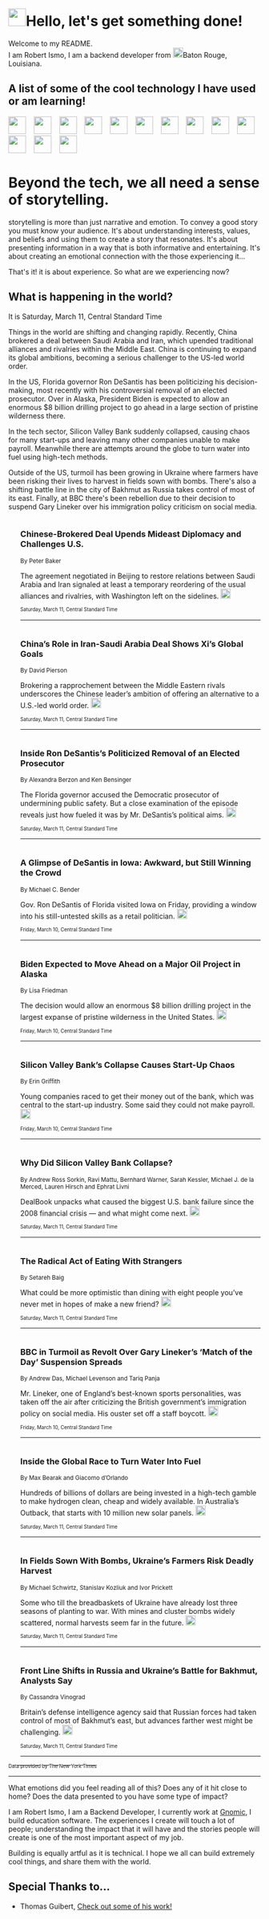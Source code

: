 <h1><img src="https://emojis.slackmojis.com/emojis/images/1643514375/3493/hot-coffee.gif?1643514375" width="35"/>Hello, let's get something done!</h1>

<p>Welcome to my README.<br/>
I am Robert Ismo, I am a backend developer from <img src="https://emojis.slackmojis.com/emojis/images/1638395689/50435/moulin_rouge.png?1638395689" width="20"/>Baton Rouge, Louisiana.</p>
<h2>A list of some of the cool technology I have used or am learning!</h2>
<p>
<img src="https://emojis.slackmojis.com/emojis/images/1643516091/21142/meow_bongotap.gif?1643516091" width="35" alt="">
<img src="https://img.shields.io/badge/Favorite%20Frontend%20Framework-SvelteKit-f83903" alt="">
<img src="https://img.shields.io/badge/Second%20Favorite-Vue-40b581" alt="">
<img src="https://img.shields.io/badge/Most%20Used%20Runtime-Nodejs-78b061" alt="">
<img src="https://emojis.slackmojis.com/emojis/images/1643517416/34482/fire.gif?1643517416" width="35" alt="">
<img src="https://img.shields.io/badge/Javascript%20But%20Better-Typescript-0078ca" alt="">
<img src="https://img.shields.io/badge/Favorite%20Language-Elixir-3e244d" alt="">
<img src="https://img.shields.io/badge/Containerize%20Everything-Docker-6ac9ef" alt="">
<img src="https://emojis.slackmojis.com/emojis/images/1643514596/5999/meow_party.gif?1643514596" width="35" alt="">
<img src="https://img.shields.io/badge/API%20Love%20Language-Graphql-de32a5" alt="">
<img src="https://img.shields.io/badge/Our%20Favorite%20Version%20Controller-Git-e94f33" alt="">
<img src="https://img.shields.io/badge/Favorite%20Database-Redis-d42d1d" alt="">
<img src="https://emojis.slackmojis.com/emojis/images/1643514559/5584/deployparrot.gif?1643514559" width="35" alt="">
<img src="https://img.shields.io/badge/Container%20Interstate-RabbitMQ-f66200" alt="">
<img src="https://img.shields.io/badge/Gotta%20Learn-Kubernetes-316adf" alt="">
<img src="https://img.shields.io/badge/Really%20Mature%20Now-WASM-654fef" alt="">
<img src="https://emojis.slackmojis.com/emojis/images/1666642497/61942/dance_vibe.gif?1666642497" width="35" alt="">
<img src="https://img.shields.io/badge/For%20My%20M1-ARM64-657d96" alt="">
<img src="https://img.shields.io/badge/Loving%20This%20So%20Much-TailwindCSS-17bcb5" alt="">
<img src="https://img.shields.io/badge/Cool%20Build%20Tool-Vite-f9cb24" alt="">
<img src="https://emojis.slackmojis.com/emojis/images/1669231376/62819/working-on-it.gif?1669231376" width="35" alt="">
<img src="https://img.shields.io/badge/Fun%20and%20Easy%20Database-MongoDB-5f8c49" alt="">
<img src="https://img.shields.io/badge/JS%20Life%20Support-NPM-c73737" alt="">
<img src="https://img.shields.io/badge/I%20Liked%20It-DynamoDB-0073b9" alt="">
<img src="https://emojis.slackmojis.com/emojis/images/1643514045/46/question.gif?1643514045" width="35" alt="">
<img src="https://img.shields.io/badge/cool-React-60d6f9" alt="">
<img src="https://img.shields.io/badge/Future%20Big%20Project-Lambda-f37e00" alt="">
<img src="https://img.shields.io/badge/NPM%20But%20Better-PNPM-f1aa07" alt="">
<img src="https://emojis.slackmojis.com/emojis/images/1643514943/9662/fbwow.gif?1643514943" width="35" alt="">
<img src="https://img.shields.io/badge/First%20Language-C-662079" alt="">
<img src="https://img.shields.io/badge/Where%20I%20Deploy%20Frontend-Vercel-000000" alt="">
<img src="https://img.shields.io/badge/Who%20Does%20not%20Want%20an%20App-Swift-f9492a" alt="">
<img src="https://emojis.slackmojis.com/emojis/images/1643514058/151/javascript.png?1643514058" width="35" alt="">
<img src="https://img.shields.io/badge/cool-Python-fbd542" alt="">
<img src="https://img.shields.io/badge/Favorite%20Something-Stripe-656cdc" alt="">
<img src="https://img.shields.io/badge/Of%20Course-HTML5-ed6327" alt="">
<img src="https://emojis.slackmojis.com/emojis/images/1660415405/60731/bomb.gif?1660415405" width="35" alt="">
<img src="https://img.shields.io/badge/hate-CSS-2964ec" alt="">
<img src="https://img.shields.io/badge/Learning-CircleCI-141215" alt="">
<img src="https://img.shields.io/badge/Learning-Rust-fbbb3b" alt="">
<img src="https://emojis.slackmojis.com/emojis/images/1660415397/60712/writing-hand.gif?1660415397" width="35" alt="">
<img src="https://img.shields.io/badge/Dev%20Browser%20of%20Choice-Firefox-cc4e26" alt="">
<img src="https://img.shields.io/badge/Recoverying%20From%20Windows-UNIX-1781e3" alt="">
<img src="https://img.shields.io/badge/LOVE-LogSeq-90c1c2" alt="">
<img src="https://emojis.slackmojis.com/emojis/images/1643514066/223/kirby.gif?1643514066" width="35" alt="">
<img src="https://img.shields.io/badge/Daily%20Driver-MacOS-e6e6e8" alt="">
<img src="https://img.shields.io/badge/Git%20Server-Github-000000" alt="">
<img src="https://img.shields.io/badge/enjoyable-EC2-f17428" alt="">
<img src="https://emojis.slackmojis.com/emojis/images/1643514239/2069/excited.gif?1643514239" width="35" alt="">
</p>
<h1>Beyond the tech, we all need a sense of storytelling.</h1>
<p>storytelling is more than just narrative and emotion. To convey a good story you must know your audience. It's about understanding interests, values, and beliefs and using them to create a story that resonates. It's about presenting information in a way that is both informative and entertaining. It's about creating an emotional connection with the those experiencing it...</p>
<p>That's it! it is about experience. So what are we experiencing now?</p>
<h2>What is happening in the world?</h2>
<p>It is Saturday, March 11, Central Standard Time</p>
<p>
Things in the world are shifting and changing rapidly. Recently, China brokered a deal between Saudi Arabia and Iran, which upended traditional alliances and rivalries within the Middle East. China is continuing to expand its global ambitions, becoming a serious challenger to the US-led world order. 

In the US, Florida governor Ron DeSantis has been politicizing his decision-making, most recently with his controversial removal of an elected prosecutor. Over in Alaska, President Biden is expected to allow an enormous $8 billion drilling project to go ahead in a large section of pristine wilderness there.

In the tech sector, Silicon Valley Bank suddenly collapsed, causing chaos for many start-ups and leaving many other companies unable to make payroll. Meanwhile there are attempts around the globe to turn water into fuel using high-tech methods. 

Outside of the US, turmoil has been growing in Ukraine where farmers have been risking their lives to harvest in fields sown with bombs. There&#39;s also a shifting battle line in the city of Bakhmut as Russia takes control of most of its east. Finally, at BBC there&#39;s been rebellion due to their decision to suspend Gary Lineker over his immigration policy criticism on social media.</p>
<ol>
<img src="https://img.shields.io/badge/-us-blue" alt="">
<h3>Chinese-Brokered Deal Upends Mideast Diplomacy and Challenges U.S.</h3>
<sub>By Peter Baker</sub>
<p>The agreement negotiated in Beijing to restore relations between Saudi Arabia and Iran signaled at least a temporary reordering of the usual alliances and rivalries, with Washington left on the sidelines.  <a href="https://nyti.ms/3ZYttwJ"><img src="https://developer.nytimes.com/files/poweredby_nytimes_30b.png?v=1583354208352" height="20"></a></p>
<sub><sub>Saturday, March 11, Central Standard Time</sub></sub>
<hr/>
<img src="https://img.shields.io/badge/-world-blue" alt="">
<h3>China’s Role in Iran-Saudi Arabia Deal Shows Xi’s Global Goals</h3>
<sub>By David Pierson</sub>
<p>Brokering a rapprochement between the Middle Eastern rivals underscores the Chinese leader’s ambition of offering an alternative to a U.S.-led world order.  <a href="https://nyti.ms/3yw2jkZ"><img src="https://developer.nytimes.com/files/poweredby_nytimes_30b.png?v=1583354208352" height="20"></a></p>
<sub><sub>Saturday, March 11, Central Standard Time</sub></sub>
<hr/>
<img src="https://img.shields.io/badge/-us-blue" alt="">
<h3>Inside Ron DeSantis’s Politicized Removal of an Elected Prosecutor</h3>
<sub>By Alexandra Berzon and Ken Bensinger</sub>
<p>The Florida governor accused the Democratic prosecutor of undermining public safety. But a close examination of the episode reveals just how fueled it was by Mr. DeSantis’s political aims.  <a href="https://nyti.ms/3l9B4d1"><img src="https://developer.nytimes.com/files/poweredby_nytimes_30b.png?v=1583354208352" height="20"></a></p>
<sub><sub>Saturday, March 11, Central Standard Time</sub></sub>
<hr/>
<img src="https://img.shields.io/badge/-us-blue" alt="">
<h3>A Glimpse of DeSantis in Iowa: Awkward, but Still Winning the Crowd</h3>
<sub>By Michael C. Bender</sub>
<p>Gov. Ron DeSantis of Florida visited Iowa on Friday, providing a window into his still-untested skills as a retail politician.  <a href="https://nyti.ms/4248Gtj"><img src="https://developer.nytimes.com/files/poweredby_nytimes_30b.png?v=1583354208352" height="20"></a></p>
<sub><sub>Friday, March 10, Central Standard Time</sub></sub>
<hr/>
<img src="https://img.shields.io/badge/-climate-blue" alt="">
<h3>Biden Expected to Move Ahead on a Major Oil Project in Alaska</h3>
<sub>By Lisa Friedman</sub>
<p>The decision would allow an enormous $8 billion drilling project in the largest expanse of pristine wilderness in the United States.  <a href="https://nyti.ms/3J5afyJ"><img src="https://developer.nytimes.com/files/poweredby_nytimes_30b.png?v=1583354208352" height="20"></a></p>
<sub><sub>Friday, March 10, Central Standard Time</sub></sub>
<hr/>
<img src="https://img.shields.io/badge/-technology-blue" alt="">
<h3>Silicon Valley Bank’s Collapse Causes Start-Up Chaos</h3>
<sub>By Erin Griffith</sub>
<p>Young companies raced to get their money out of the bank, which was central to the start-up industry. Some said they could not make payroll.  <a href="https://nyti.ms/3mJw3Za"><img src="https://developer.nytimes.com/files/poweredby_nytimes_30b.png?v=1583354208352" height="20"></a></p>
<sub><sub>Friday, March 10, Central Standard Time</sub></sub>
<hr/>
<img src="https://img.shields.io/badge/-business-blue" alt="">
<h3>Why Did Silicon Valley Bank Collapse?</h3>
<sub>By Andrew Ross Sorkin, Ravi Mattu, Bernhard Warner, Sarah Kessler, Michael J. de la Merced, Lauren Hirsch and Ephrat Livni</sub>
<p>DealBook unpacks what caused the biggest U.S. bank failure since the 2008 financial crisis — and what might come next.  <a href="https://nyti.ms/3T9Tln9"><img src="https://developer.nytimes.com/files/poweredby_nytimes_30b.png?v=1583354208352" height="20"></a></p>
<sub><sub>Saturday, March 11, Central Standard Time</sub></sub>
<hr/>
<img src="https://img.shields.io/badge/-style-blue" alt="">
<h3>The Radical Act of Eating With Strangers</h3>
<sub>By Setareh Baig</sub>
<p>What could be more optimistic than dining with eight people you’ve never met in hopes of make a new friend?  <a href="https://nyti.ms/3ZWRjJh"><img src="https://developer.nytimes.com/files/poweredby_nytimes_30b.png?v=1583354208352" height="20"></a></p>
<sub><sub>Saturday, March 11, Central Standard Time</sub></sub>
<hr/>
<img src="https://img.shields.io/badge/-world-blue" alt="">
<h3>BBC in Turmoil as Revolt Over Gary Lineker’s ‘Match of the Day’ Suspension Spreads</h3>
<sub>By Andrew Das, Michael Levenson and Tariq Panja</sub>
<p>Mr. Lineker, one of England’s best-known sports personalities, was taken off the air after criticizing the British government’s immigration policy on social media. His ouster set off a staff boycott.  <a href="https://nyti.ms/3mLANgF"><img src="https://developer.nytimes.com/files/poweredby_nytimes_30b.png?v=1583354208352" height="20"></a></p>
<sub><sub>Friday, March 10, Central Standard Time</sub></sub>
<hr/>
<img src="https://img.shields.io/badge/-climate-blue" alt="">
<h3>Inside the Global Race to Turn Water Into Fuel</h3>
<sub>By Max Bearak and Giacomo d’Orlando</sub>
<p>Hundreds of billions of dollars are being invested in a high-tech gamble to make hydrogen clean, cheap and widely available. In Australia’s Outback, that starts with 10 million new solar panels.  <a href="https://nyti.ms/3FhkZsG"><img src="https://developer.nytimes.com/files/poweredby_nytimes_30b.png?v=1583354208352" height="20"></a></p>
<sub><sub>Saturday, March 11, Central Standard Time</sub></sub>
<hr/>
<img src="https://img.shields.io/badge/-world-blue" alt="">
<h3>In Fields Sown With Bombs, Ukraine’s Farmers Risk Deadly Harvest</h3>
<sub>By Michael Schwirtz, Stanislav Kozliuk and Ivor Prickett</sub>
<p>Some who till the breadbaskets of Ukraine have already lost three seasons of planting to war. With mines and cluster bombs widely scattered, normal harvests seem far in the future.  <a href="https://nyti.ms/4267J3W"><img src="https://developer.nytimes.com/files/poweredby_nytimes_30b.png?v=1583354208352" height="20"></a></p>
<sub><sub>Saturday, March 11, Central Standard Time</sub></sub>
<hr/>
<img src="https://img.shields.io/badge/-world-blue" alt="">
<h3>Front Line Shifts in Russia and Ukraine’s Battle for Bakhmut, Analysts Say</h3>
<sub>By Cassandra Vinograd</sub>
<p>Britain’s defense intelligence agency said that Russian forces had taken control of most of Bakhmut’s east, but advances farther west might be challenging.  <a href="https://nyti.ms/3mAP282"><img src="https://developer.nytimes.com/files/poweredby_nytimes_30b.png?v=1583354208352" height="20"></a></p>
<sub><sub>Saturday, March 11, Central Standard Time</sub></sub>
<hr/>
</ol>
<a href="https://developer.nytimes.com"><sub><sub>Data provided by The New York Times</sub></sub></a>
<hr/>
<p>What emotions did you feel reading all of this? Does any of it hit close to home? Does the data presented to you have some type of impact?</p>
<p>I am Robert Ismo, I am a Backend Developer, I currently work at <a href="https://gnomic.education/">Gnomic</a>, I build education software. The experiences I create will touch a lot of people; understanding the impact that it will have and the stories people will create is one of the most important aspect of my job.</p>
<p>Building is equally artful as it is technical. I hope we all can build extremely cool things, and share them with the world.</p>
<h2>Special Thanks to...</h2>
<ul>
<li>Thomas Guibert, <a href="https://github.com/thmsgbrt/thmsgbrt">Check out some of his work!</a></li>
</ul>